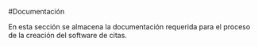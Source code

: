 #Documentación

En esta sección se almacena la documentación requerida para el proceso de la creación del software de citas.
